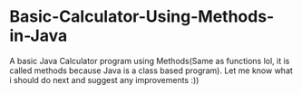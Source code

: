 # Basic-Calculator-Using-Methods-in-Java
A basic Java Calculator program using Methods(Same as functions lol, it is called methods because Java is a class based program). Let me know what i should do next and suggest any improvements :))
